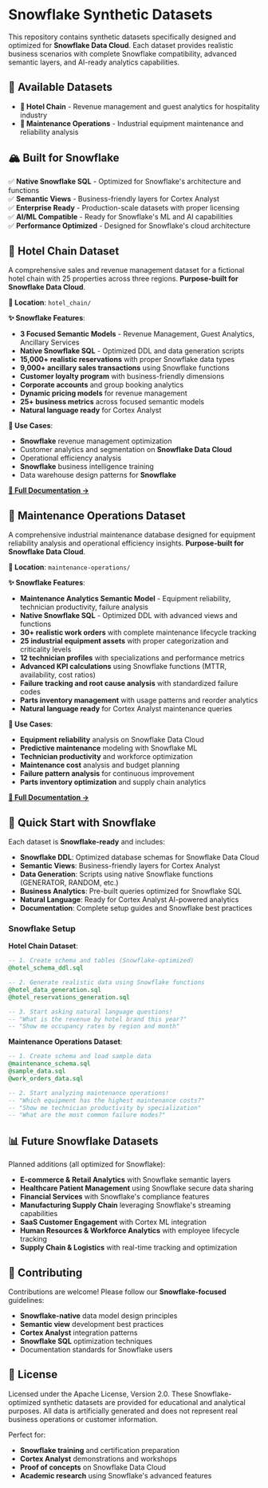 # Snowflake Synthetic Datasets

This repository contains synthetic datasets specifically designed and optimized for **Snowflake Data Cloud**. Each dataset provides realistic business scenarios with complete Snowflake compatibility, advanced semantic layers, and AI-ready analytics capabilities.

## 🎯 **Available Datasets**

- **🏨 Hotel Chain** - Revenue management and guest analytics for hospitality industry
- **🔧 Maintenance Operations** - Industrial equipment maintenance and reliability analysis

## 🏔️ **Built for Snowflake**

✅ **Native Snowflake SQL** - Optimized for Snowflake's architecture and functions  
✅ **Semantic Views** - Business-friendly layers for Cortex Analyst  
✅ **Enterprise Ready** - Production-scale datasets with proper licensing  
✅ **AI/ML Compatible** - Ready for Snowflake's ML and AI capabilities  
✅ **Performance Optimized** - Designed for Snowflake's cloud architecture

## 🏨 Hotel Chain Dataset

A comprehensive sales and revenue management dataset for a fictional hotel chain with 25 properties across three regions. **Purpose-built for Snowflake Data Cloud**.

**📁 Location**: `hotel_chain/`

**✨ Snowflake Features**:
- **3 Focused Semantic Models** - Revenue Management, Guest Analytics, Ancillary Services
- **Native Snowflake SQL** - Optimized DDL and data generation scripts  
- **15,000+ realistic reservations** with proper Snowflake data types
- **9,000+ ancillary sales transactions** using Snowflake functions
- **Customer loyalty program** with business-friendly dimensions
- **Corporate accounts** and group booking analytics
- **Dynamic pricing models** for revenue management
- **25+ business metrics** across focused semantic models
- **Natural language ready** for Cortex Analyst

**🎯 Use Cases**:
- **Snowflake** revenue management optimization
- Customer analytics and segmentation on **Snowflake Data Cloud**
- Operational efficiency analysis
- **Snowflake** business intelligence training
- Data warehouse design patterns for **Snowflake**

[**📖 Full Documentation →**](hotel_chain/README.md)

## 🔧 Maintenance Operations Dataset

A comprehensive industrial maintenance database designed for equipment reliability analysis and operational efficiency insights. **Purpose-built for Snowflake Data Cloud**.

**📁 Location**: `maintenance-operations/`

**✨ Snowflake Features**:
- **Maintenance Analytics Semantic Model** - Equipment reliability, technician productivity, failure analysis
- **Native Snowflake SQL** - Optimized DDL with advanced views and functions
- **30+ realistic work orders** with complete maintenance lifecycle tracking
- **25 industrial equipment assets** with proper categorization and criticality levels
- **12 technician profiles** with specializations and performance metrics
- **Advanced KPI calculations** using Snowflake functions (MTTR, availability, cost ratios)
- **Failure tracking and root cause analysis** with standardized failure codes
- **Parts inventory management** with usage patterns and reorder analytics
- **Natural language ready** for Cortex Analyst maintenance queries

**🎯 Use Cases**:
- **Equipment reliability** analysis on Snowflake Data Cloud
- **Predictive maintenance** modeling with Snowflake ML
- **Technician productivity** and workforce optimization
- **Maintenance cost** analysis and budget planning
- **Failure pattern analysis** for continuous improvement
- **Parts inventory optimization** and supply chain analytics

[**📖 Full Documentation →**](maintenance-operations/README.md)

## 🚀 Quick Start with Snowflake

Each dataset is **Snowflake-ready** and includes:
- **Snowflake DDL**: Optimized database schemas for Snowflake Data Cloud
- **Semantic Views**: Business-friendly layers for Cortex Analyst
- **Data Generation**: Scripts using native Snowflake functions (GENERATOR, RANDOM, etc.)
- **Business Analytics**: Pre-built queries optimized for Snowflake SQL
- **Natural Language**: Ready for Cortex Analyst AI-powered analytics
- **Documentation**: Complete setup guides and Snowflake best practices

### Snowflake Setup

**Hotel Chain Dataset**:
```sql
-- 1. Create schema and tables (Snowflake-optimized)
@hotel_schema_ddl.sql

-- 2. Generate realistic data using Snowflake functions
@hotel_data_generation.sql
@hotel_reservations_generation.sql

-- 3. Start asking natural language questions!
-- "What is the revenue by hotel brand this year?"
-- "Show me occupancy rates by region and month"
```

**Maintenance Operations Dataset**:
```sql
-- 1. Create schema and load sample data
@maintenance_schema.sql
@sample_data.sql
@work_orders_data.sql

-- 2. Start analyzing maintenance operations!
-- "Which equipment has the highest maintenance costs?"
-- "Show me technician productivity by specialization"
-- "What are the most common failure modes?"
```

## 📊 Future Snowflake Datasets

Planned additions (all optimized for Snowflake):
- **E-commerce & Retail Analytics** with Snowflake semantic layers
- **Healthcare Patient Management** using Snowflake secure data sharing
- **Financial Services** with Snowflake's compliance features  
- **Manufacturing Supply Chain** leveraging Snowflake's streaming capabilities
- **SaaS Customer Engagement** with Cortex ML integration
- **Human Resources & Workforce Analytics** with employee lifecycle tracking
- **Supply Chain & Logistics** with real-time tracking and optimization

## 🤝 Contributing

Contributions are welcome! Please follow our **Snowflake-focused** guidelines:
- **Snowflake-native** data model design principles
- **Semantic view** development best practices  
- **Cortex Analyst** integration patterns
- **Snowflake SQL** optimization techniques
- Documentation standards for Snowflake users

## 📝 License

Licensed under the Apache License, Version 2.0. These Snowflake-optimized synthetic datasets are provided for educational and analytical purposes. All data is artificially generated and does not represent real business operations or customer information.

Perfect for:
- **Snowflake training** and certification preparation
- **Cortex Analyst** demonstrations and workshops
- **Proof of concepts** on Snowflake Data Cloud
- **Academic research** using Snowflake's advanced features

